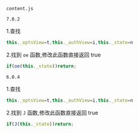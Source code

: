 `content.js`


`7.0.2`

1.查找

```javascript
this._optsView=t,this._authView=i,this._state=n
```

2.找到 `oe` 函数,修改此函数直接返回 true
```javascript
if(oe(this._state))return;
```


`6.0.4`

1.查找

```javascript
this._optsView=t,this._authView=i,this._state=n
```

2.找到 `J` 函数,修改此函数直接返回 true
```javascript
if(J(this._state))return;
```
